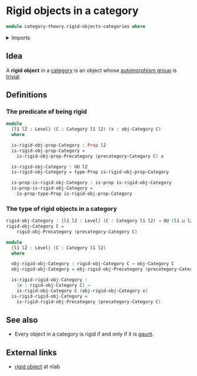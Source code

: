 # Rigid objects in a category

```agda
module category-theory.rigid-objects-categories where
```

<details><summary>Imports</summary>

```agda
open import category-theory.categories
open import category-theory.rigid-objects-precategories

open import foundation.propositions
open import foundation.universe-levels
```

</details>

## Idea

A **rigid object** in a [category](category-theory.categories.md) is an object
whose [automorphism group](group-theory.automorphism-groups.md) is
[trivial](group-theory.trivial-groups.md).

## Definitions

### The predicate of being rigid

```agda
module _
  {l1 l2 : Level} (C : Category l1 l2) (x : obj-Category C)
  where

  is-rigid-obj-prop-Category : Prop l2
  is-rigid-obj-prop-Category =
    is-rigid-obj-prop-Precategory (precategory-Category C) x

  is-rigid-obj-Category : UU l2
  is-rigid-obj-Category = type-Prop is-rigid-obj-prop-Category

  is-prop-is-rigid-obj-Category : is-prop is-rigid-obj-Category
  is-prop-is-rigid-obj-Category =
    is-prop-type-Prop is-rigid-obj-prop-Category
```

### The type of rigid objects in a category

```agda
rigid-obj-Category : {l1 l2 : Level} (C : Category l1 l2) → UU (l1 ⊔ l2)
rigid-obj-Category C =
    rigid-obj-Precategory (precategory-Category C)

module _
  {l1 l2 : Level} (C : Category l1 l2)
  where

  obj-rigid-obj-Category : rigid-obj-Category C → obj-Category C
  obj-rigid-obj-Category = obj-rigid-obj-Precategory (precategory-Category C)

  is-rigid-rigid-obj-Category :
    (x : rigid-obj-Category C) →
    is-rigid-obj-Category C (obj-rigid-obj-Category x)
  is-rigid-rigid-obj-Category =
    is-rigid-rigid-obj-Precategory (precategory-Category C)
```

## See also

- Every object in a category is rigid if and only if it is
  [gaunt](category-theory.gaunt-categories.md).

## External links

- [rigid object](https://ncatlab.org/nlab/show/rigid+object) at nlab
